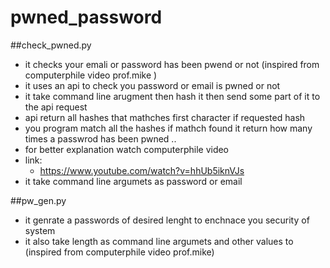 # pwned_password
##check_pwned.py  
 - it checks your emali or password has been pwend or not (inspired from  computerphile video prof.mike )
 - it uses an api to check you password or email is pwned or not 
 - it take command line arugment then hash it then send some part of it to the api request 
 - api return all hashes that mathches first character if requested hash 
 - you program match all the hashes if mathch found it return how many times a passwrod has been pwned ..
 - for better explanation watch computerphile video
 - link:
    - https://www.youtube.com/watch?v=hhUb5iknVJs
 -  it take command line argumets as password or email

 ##pw_gen.py
  - it genrate a passwords of desired lenght to enchnace you security of system 
  - it also take length as command line argumets and other values to (inspired from computerphile video prof.mike)

  
